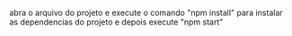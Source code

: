 abra o arquivo do projeto e execute o comando "npm install" para instalar as dependencias do projeto e depois execute "npm start"
